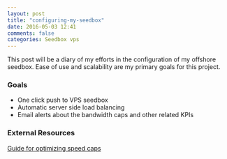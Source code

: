 ```yaml
---
layout: post
title: "configuring-my-seedbox"
date: 2016-05-03 12:41
comments: false
categories: Seedbox vps
---
```


This post will be a diary of my efforts in the configuration of my offshore seedbox. Ease of use and scalability are my primary goals for this project.

### Goals
- One click push to VPS seedbox
- Automatic server side load balancing
- Email alerts about the bandwidth caps and other related KPIs

### External Resources
[Guide for optimizing speed caps](https://torrentfreak.com/optimize-your-bittorrent-download-speed/)



